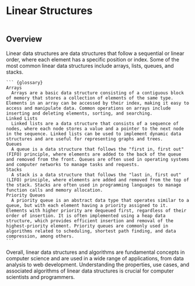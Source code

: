# Linear Structures

``` {dropdown} ![image](https://assets.interviewbit.com/assets/skill_interview_questions/data-structure/linear-vs-non-linear-fa7a09e8f894bdb84fe15a27c5e2a5bbbc4fcad7b88396985935c6b2fb351fca.png.gz)
```

## Overview

Linear data structures are data structures that follow a sequential or linear order, where each element has a specific position or index. Some of the most common linear data structures include arrays, lists, queues, and stacks.

````  {card}
``` {glossary}
Arrays
  Arrays are a basic data structure consisting of a contiguous block of memory that stores a collection of elements of the same type. Elements in an array can be accessed by their index, making it easy to access and manipulate data. Common operations on arrays include inserting and deleting elements, sorting, and searching.
Linked Lists
  Linked lists are a data structure that consists of a sequence of nodes, where each node stores a value and a pointer to the next node in the sequence. Linked lists can be used to implement dynamic data structures and are useful for representing graphs and trees.
Queues
  A queue is a data structure that follows the "first in, first out" (FIFO) principle, where elements are added to the back of the queue and removed from the front. Queues are often used in operating systems and computer networks to manage tasks and requests.
Stacks
  A stack is a data structure that follows the "last in, first out" (LIFO) principle, where elements are added and removed from the top of the stack. Stacks are often used in programming languages to manage function calls and memory allocation.
Priority Queues
  A priority queue is an abstract data type that operates similar to a queue, but with each element having a priority assigned to it. Elements with higher priority are dequeued first, regardless of their order of insertion. It is often implemented using a heap data structure, which provides efficient insertion and removal of the highest-priority element. Priority queues are commonly used in algorithms related to scheduling, shortest path finding, and data compression, among others.
```
````

Overall, linear data structures and algorithms are fundamental concepts in computer science and are used in a wide range of applications, from data analysis to web development. Understanding the properties, use cases, and associated algorithms of linear data structures is crucial for computer scientists and programmers.